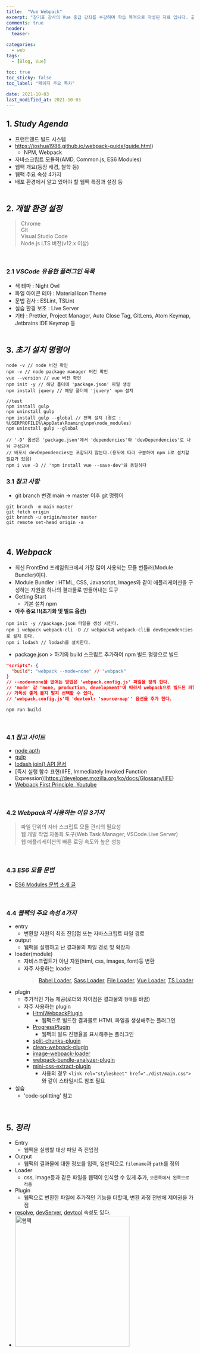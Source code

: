 ```yaml
---
title:  "Vue Webpack"
excerpt: "장기효 강사의 Vue 중급 강좌를 수강하며 학습 목적으로 작성된 자료 입니다. 출처는 하단을 참고 바랍니다."
comments: true
header:
  teaser: 

categories:
  - web
tags:
  - [Blog, Vue]

toc: true
toc_sticky: false
toc_label: "페이지 주요 목차" 
 
date: 2021-10-03
last_modified_at: 2021-10-03
---
```


## 1. *Study Agenda*
  - 프런트앤드 빌드 시스템
  - https://joshua1988.github.io/webpack-guide/guide.html)
    - NPM, Webpack
  - 자바스크립트 모듈화(AMD, Common.js, ES6 Modules)
  - 웹팩 개요(등장 배경, 철학 등)
  - 웹팩 주요 속성 4가지
  - 배포 환경에서 알고 있어야 할 웹팩 특징과 설정 등<br/><br/>

## 2. *개발 환경 설정*
  > Chrome<br/>
  > Git<br/>
  > Visual Studio Code<br/>
  > Node.js LTS 버전(v12.x 이상)
  
<br/>

### 2.1 *VSCode 유용한 플러그인 목록*
  - 색 테마 : Night Owl
  - 파일 아이콘 테마 : Material Icon Theme
  - 문법 검사 : ESLint, TSLint
  - 실습 환경 보조 : Live Server
  - 기타 : Prettier, Project Manager, Auto Close Tag, GitLens, Atom Keymap, Jetbrains IDE Keymap 등<br/><br/>

## 3. *초기 설치 명령어*
```
node -v // node 버전 확인
npm -v // node package manager 버전 확인
vue --version // vue 버전 확인
npm init -y // 해당 폴더에 'package.json' 파일 생성
npm install jquery // 해당 폴더에 'jquery' npm 설치

//test
npm install gulp
npm uninstall gulp
npm install gulp --global // 전역 설치 (경로 : %USERPROFILE%\AppData\Roaming\npm\node_modules)
npm uninstall gulp --global

// '-D' 옵션은 'package.json'에서 'dependencies'와 'devDependencies'로 나눠 구성되며
// 배포시 devDependencies는 포함되지 않는다.(용도에 따라 구분하여 npm i로 설치할 필요가 있음)
npm i vue -D // 'npm install vue --save-dev'와 동일하다
```

### 3.1 *참고 사항*
  - git branch 변경 main -> master 이후 git 명령어
```
git branch -m main master
git fetch origin
git branch -u origin/master master
git remote set-head origin -a
```
<br/>

## 4. *Webpack*
  - 최신 FrontEnd 프레임워크에서 가장 많이 사용되는 모듈 번들러(Module Bundler)이다. 
  - Module Bundler : HTML, CSS, Javascript, Images와 같이 애플리케이션을 구성하는 자원을 하나의 결과물로 만들어내는 도구
  - Getting Start
    - 기본 설치 npm
  - **아주 중요 !!(초기화 및 빌드 옵션)**
```
npm init -y //package.json 파일을 생성 시킨다.
npm i webpack webpack-cli -D // webpack과 webpack-cli를 devDependencies로 설치 한다.
npm i lodash // lodash를 설치한다.
```
  - package.json > 하기의 build 스크립트 추가하여 npm 빌드 명령으로 빌드
```json
"scripts": {
  "build": "webpack --mode=none" // "webpack"
}
// --mode=none을 없애는 방법은 'webpack.config.js' 파일을 정의 한다.
// 'mode' 값 'none, production, development'에 따라서 webpack으로 빌드된 파일이
// 가독성 좋게 볼지 말지 선택할 수 있다.
// 'webpack.config.js'에 'devtool: 'source-map'' 옵션을 추가 한다.
```

```
npm run build
```
<br/>

### 4.1 *참고 사이트*
  - [node apth](https://nodejs.org/api/path.html)
  - [gulp](https://gulpjs.com/)
  - [lodash join() API 문서](https://lodash.com/docs/4.17.15#join)
  - [즉시 실행 함수 표현(IIFE, Immediately Invoked Function Expression)]https://developer.mozilla.org/ko/docs/Glossary/IIFE)
  - [Webpack First Principle, Youtube](https://www.youtube.com/watch?v=WQue1AN93YU)

<br/>
  
### 4.2 *Webpack의 사용하는 이유 3가지*
  > 파일 단위의 자바 스크립트 모듈 관리의 필요성<br/>
  > 웹 개발 작업 자동화 도구(Web Task Manager, VSCode.Live Server)<br/>
  > 웹 애플리케이션의 빠른 로딩 속도와 높은 성능

<br/>

### 4.3 *ES6 모듈 문법*
  - [ES6 Modules 문법 소개 글](https://joshua1988.github.io/es6-online-book/modules.html#%EB%AA%A8%EB%93%88%ED%99%94%EC%9D%98-%ED%95%84%EC%9A%94%EC%84%B1)
  
<br/>

### 4.4 *웹팩의 주요 속성 4가지*
  - entry
    - 변환할 자원의 최초 진입점 또는 자바스크립트 파일 경로
  - output
    - 웹팩을 실행하고 난 결과물의 파일 경로 및 확장자
  - loader(module)
    - 자비스크립트가 아닌 자원(html, css, images, font)등 변환
    - 자주 사용하는 loader
      > [Babel Loader](https://webpack.js.org/loaders/babel-loader/#root), [Sass Loader](https://webpack.js.org/loaders/sass-loader/#root), [File Loader](https://v4.webpack.js.org/loaders/file-loader/),
       [Vue Loader](https://github.com/vuejs/vue-loader),
       [TS Loader](https://webpack.js.org/guides/typescript/#loader)
  - plugin
    - 추가적인 기능 제공(로더와 차이점은 결과물의 `형태`를 바꿈)
    - 자주 사용하는 plugin
      - [HtmlWebpackPlugin](https://webpack.js.org/plugins/html-webpack-plugin/)
        - 웹팩으로 빌드한 결과물로 HTML 파일을 생성해주는 플러그인
      - [ProgressPlugin](https://webpack.js.org/plugins/progress-plugin/#root)
        - 웹팩의 빌드 진행율을 표시해주는 플러그인
      - [split-chunks-plugin](https://webpack.js.org/plugins/split-chunks-plugin/)
      - [clean-webpack-plugin](https://www.npmjs.com/package/clean-webpack-plugin)
      - [image-webpack-loader](https://github.com/tcoopman/image-webpack-loader)
      - [webpack-bundle-analyzer-plugin](https://github.com/webpack-contrib/webpack-bundle-analyzer)
      - [mini-css-extract-plugin](https://webpack.js.org/plugins/mini-css-extract-plugin/)
        - 사용의 경우 `<link rel="stylesheet" href="./dist/main.css">`와 같이 스타일시트 참조 필요
  - 실습
    - 'code-splitting' 참고
  
  <br/>

## 5. *정리*
  - Entry
    - 웹팩을 실행할 대상 파일 즉 진입점
  - Output
    - 웹팩의 결과물에 대한 정보를 입력, 일반적으로 `filename`과 `path`를 정의
  - Loader
    - css, image등과 같은 파일을 웹팩이 인식할 수 있게 추가, `오른쪽에서 왼쪽으로 적용`
  - Plugin
    - 웹팩으로 변환한 파일에 추가적인 기능을 더할때, 변환 과정 전반에 제어권을 가짐
  - [resolve](https://webpack.js.org/configuration/resolve/#root), [devServer](https://webpack.js.org/configuration/dev-server/#root), [devtool](https://webpack.js.org/configuration/devtool/#devtool) 속성도 있다.
  - <img src="../../assets/images/posts/vue-webpack/wrapup.png" width="80%" height="30%" title="Webpack" alt="웹팩"/>

<br/>

## 6. *Webpack Dev Server*
  - [Webpack Dev Server](https://joshua1988.github.io/webpack-guide/devtools/webpack-dev-server.html)
  - 웹팩을 사용하여 개발할때 빌드작업 시간을 줄여 줌(즉, 코드만 변경하고 저장하면 웹팩빌드 후 브라우저 새로고침)
  
```
"script": {
  "dev": "webpack serve",
  "build": "webpack"
}
```

  - `Webpack Dev Server`로 빌드한 경우 빌드 파일이 메모리에 쌓임으로 직접 확인 할 수 는 없다.(즉, 개발이 완료되면 Terminal에서 직접 빌드 필요)
  - Proxy 설정
    > 프록시 설정을 통하여 API 요청에 대해서 설정 할 수 있다.<br/>
    >> ```
    >> // webpack.config.js
    >> module.exports = {
    >> devServer : {
    >>     proxy: {
    >>       '/api': 'http://localhost:3000', // domain.com
    >>       target: 'domain.com', // 도메인으로 접근 할 경우
    >>       changeOrigin: true // 도메인으로 접근 할 경우
    >>     }
    >>   } 
    >> }
    >> ```
    > [CORS](https://developer.mozilla.org/en-US/docs/Web/HTTP/CORS)(Cross-Origin Resource Sharing)<br/>
    >> [교차 출처 리소스 공유](https://ko.wikipedia.org/wiki/%EA%B5%90%EC%B0%A8_%EC%B6%9C%EC%B2%98_%EB%A6%AC%EC%86%8C%EC%8A%A4_%EA%B3%B5%EC%9C%A0)
  - <img src="../../assets/images/posts/vue-webpack/proxy.png" width="80%" height="30%" title="Webpack" alt="웹팩"/>

<br/>

## 7. *실전 webpack.config.js 분석*

## 8. 출처

  * [인프런](https://www.inflearn.com/course/%ED%94%84%EB%9F%B0%ED%8A%B8%EC%97%94%EB%93%9C-%EC%9B%B9%ED%8C%A9/dashboard)